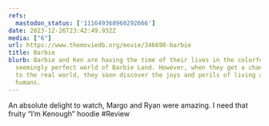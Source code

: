 ```yaml
---
refs:
  mastodon_status: ['111649368960292666']
date: 2023-12-26T23:42:49.932Z
media: ["6"]
url: https://www.themoviedb.org/movie/346698-barbie
title: Barbie
blurb: Barbie and Ken are having the time of their lives in the colorful and
  seemingly perfect world of Barbie Land. However, when they get a chance to go
  to the real world, they soon discover the joys and perils of living among
  humans.
---
```


An absolute delight to watch, Margo and Ryan were amazing. I need that fruity “I’m Kenough” hoodie #Review
